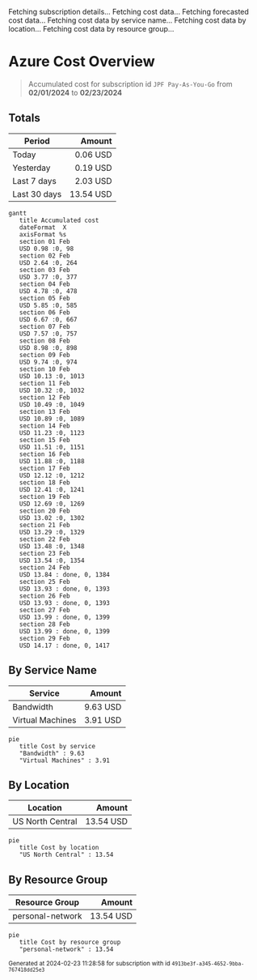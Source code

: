 Fetching subscription details...
Fetching cost data...
Fetching forecasted cost data...
Fetching cost data by service name...
Fetching cost data by location...
Fetching cost data by resource group...
# Azure Cost Overview

> Accumulated cost for subscription id `JPF Pay-As-You-Go` from **02/01/2024** to **02/23/2024**

## Totals

|Period|Amount|
|---|---:|
|Today|0.06 USD|
|Yesterday|0.19 USD|
|Last 7 days|2.03 USD|
|Last 30 days|13.54 USD|

```mermaid
gantt
   title Accumulated cost
   dateFormat  X
   axisFormat %s
   section 01 Feb
   USD 0.98 :0, 98
   section 02 Feb
   USD 2.64 :0, 264
   section 03 Feb
   USD 3.77 :0, 377
   section 04 Feb
   USD 4.78 :0, 478
   section 05 Feb
   USD 5.85 :0, 585
   section 06 Feb
   USD 6.67 :0, 667
   section 07 Feb
   USD 7.57 :0, 757
   section 08 Feb
   USD 8.98 :0, 898
   section 09 Feb
   USD 9.74 :0, 974
   section 10 Feb
   USD 10.13 :0, 1013
   section 11 Feb
   USD 10.32 :0, 1032
   section 12 Feb
   USD 10.49 :0, 1049
   section 13 Feb
   USD 10.89 :0, 1089
   section 14 Feb
   USD 11.23 :0, 1123
   section 15 Feb
   USD 11.51 :0, 1151
   section 16 Feb
   USD 11.88 :0, 1188
   section 17 Feb
   USD 12.12 :0, 1212
   section 18 Feb
   USD 12.41 :0, 1241
   section 19 Feb
   USD 12.69 :0, 1269
   section 20 Feb
   USD 13.02 :0, 1302
   section 21 Feb
   USD 13.29 :0, 1329
   section 22 Feb
   USD 13.48 :0, 1348
   section 23 Feb
   USD 13.54 :0, 1354
   section 24 Feb
   USD 13.84 : done, 0, 1384
   section 25 Feb
   USD 13.93 : done, 0, 1393
   section 26 Feb
   USD 13.93 : done, 0, 1393
   section 27 Feb
   USD 13.99 : done, 0, 1399
   section 28 Feb
   USD 13.99 : done, 0, 1399
   section 29 Feb
   USD 14.17 : done, 0, 1417
```

## By Service Name

|Service|Amount|
|---|---:|
|Bandwidth|9.63 USD|
|Virtual Machines|3.91 USD|

```mermaid
pie
   title Cost by service
   "Bandwidth" : 9.63
   "Virtual Machines" : 3.91
```

## By Location

|Location|Amount|
|---|---:|
|US North Central|13.54 USD|

```mermaid
pie
   title Cost by location
   "US North Central" : 13.54
```

## By Resource Group

|Resource Group|Amount|
|---|---:|
|personal-network|13.54 USD|

```mermaid
pie
   title Cost by resource group
   "personal-network" : 13.54
```

<sup>Generated at 2024-02-23 11:28:58 for subscription with id `4913be3f-a345-4652-9bba-767418dd25e3`</sup>
